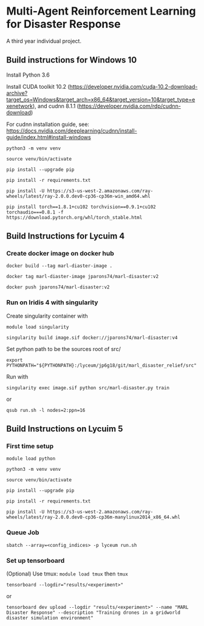 # Multi-Agent Reinforcement Learning for Disaster Response
A third year individual project.

## Build instructions for Windows 10

Install Python 3.6

Install CUDA toolkit 10.2 (https://developer.nvidia.com/cuda-10.2-download-archive?target_os=Windows&target_arch=x86_64&target_version=10&target_type=exenetwork), and cudnn 8.1.1 (https://developer.nvidia.com/rdp/cudnn-download)

For cudnn installation guide, see: https://docs.nvidia.com/deeplearning/cudnn/install-guide/index.html#install-windows

`python3 -m venv venv`

`source venv/bin/activate`

`pip install --upgrade pip`

`pip install -r requirements.txt`

`pip install -U https://s3-us-west-2.amazonaws.com/ray-wheels/latest/ray-2.0.0.dev0-cp36-cp36m-win_amd64.whl`

`pip install torch==1.8.1+cu102 torchvision==0.9.1+cu102 torchaudio===0.8.1 -f https://download.pytorch.org/whl/torch_stable.html`

## Build Instructions for Lycuim 4

### Create docker image on docker hub

`docker build --tag marl-diaster-image .`

`docker tag marl-diaster-image jparons74/marl-disaster:v2 `

`docker push jparons74/marl-disaster:v2`

### Run on Iridis 4 with singularity

Create singularity container with 

`module load singularity`

`singularity build image.sif docker://jparons74/marl-disaster:v4`


Set python path to be the sources root of src/

`export PYTHONPATH="${PYTHONPATH}:/lyceum/jp6g18/git/marl_disaster_relief/src"`

Run with 

`singularity exec image.sif python src/marl-disaster.py train`

or

`qsub run.sh -l nodes=2:ppn=16`

## Build Instructions on Lycuim 5

### First time setup

`module load python`

`python3 -m venv venv`

`source venv/bin/activate`

`pip install --upgrade pip`

`pip install -r requirements.txt`

`pip install -U https://s3-us-west-2.amazonaws.com/ray-wheels/latest/ray-2.0.0.dev0-cp36-cp36m-manylinux2014_x86_64.whl`

### Queue Job

`sbatch --array=<config_indices> -p lyceum run.sh`

### Set up tensorboard

(Optional) Use tmux: `module load tmux` then `tmux`

`tensorboard --logdir="results/<experiment>"`



or

`tensorboard dev upload --logdir "results/<experiment>" --name "MARL Disaster Response" --description "Training drones in a gridworld disaster simulation environment"`
